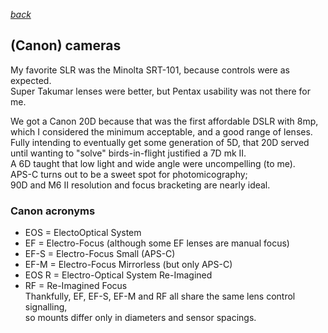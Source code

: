 *[back](../)*
## (Canon) cameras
My favorite SLR was the Minolta SRT-101, because controls were as expected.  
Super Takumar lenses were better, but Pentax usability was not there for me.

We got a Canon 20D because that was the first affordable DSLR with 8mp,  
which I considered the minimum acceptable, and a good range of lenses.  
Fully intending to eventually get some generation of 5D, that 20D served  
until wanting to "solve" birds-in-flight justified a 7D mk II.  
A 6D taught that low light and wide angle were uncompelling (to me).  
APS-C turns out to be a sweet spot for photomicography;  
90D and M6 II resolution and focus bracketing are nearly ideal.  

### Canon acronyms
- EOS = ElectoOptical System  
- EF = Electro-Focus (although some EF lenses are manual focus)  
- EF-S = Electro-Focus Small (APS-C)  
- EF-M = Electro-Focus Mirrorless (but only APS-C)  
- EOS R = Electro-Optical System Re-Imagined  
- RF = Re-Imagined Focus  
Thankfully, EF, EF-S, EF-M and RF all share the same lens control signalling,  
so mounts differ only in diameters and sensor spacings.  
